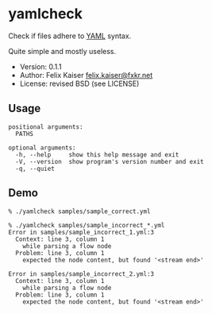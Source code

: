 # yamlcheck

Check if files adhere to <a href="http://www.yaml.org/">YAML</a> syntax.

Quite simple and mostly useless.

* Version: 0.1.1
* Author: Felix Kaiser <felix.kaiser@fxkr.net>
* License: revised BSD (see LICENSE)


## Usage

```
positional arguments:
  PATHS

optional arguments:
  -h, --help     show this help message and exit
  -V, --version  show program's version number and exit
  -q, --quiet
```


## Demo

```
% ./yamlcheck samples/sample_correct.yml

% ./yamlcheck samples/sample_incorrect_*.yml
Error in samples/sample_incorrect_1.yml:3
  Context: line 3, column 1
    while parsing a flow node
  Problem: line 3, column 1
    expected the node content, but found '<stream end>'

Error in samples/sample_incorrect_2.yml:3
  Context: line 3, column 1
    while parsing a flow node
  Problem: line 3, column 1
    expected the node content, but found '<stream end>'
```


